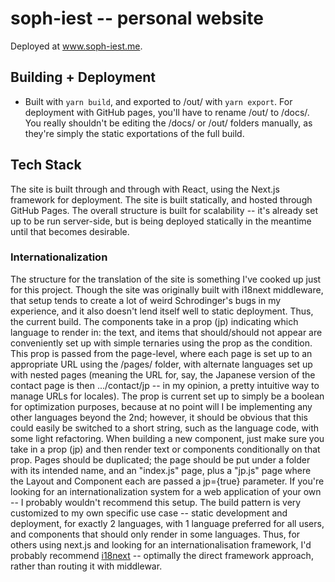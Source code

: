 # soph-iest -- personal website
Deployed at www.soph-iest.me.

## Building + Deployment

- Built with `yarn build`, and exported to /out/ with `yarn export`. For deployment with GitHub pages, you'll have to rename /out/ to /docs/. You really shouldn't be editing the /docs/ or /out/ folders manually, as they're simply the static exportations of the full build.

## Tech Stack

The site is built through and through with React, using the Next.js framework for deployment. The site is built statically, and hosted through GitHub Pages. The overall structure is built for scalability -- it's already set up to be run server-side, but is being deployed statically in the meantime until that becomes desirable.

### Internationalization

The structure for the translation of the site is something I've cooked up just for this project. Though the site was originally built with i18next middleware, that setup tends to create a lot of weird Schrodinger's bugs in my experience, and it also doesn't lend itself well to static deployment.
Thus, the current build. The components take in a prop (jp) indicating which language to render in: the text, and items that should/should not appear are conveniently set up with simple ternaries using the prop as the condition. This prop is passed from the page-level, where each page is set up to an appropriate URL using the /pages/ folder, with alternate languages set up with nested pages (meaning the URL for, say, the Japanese version of the contact page is then .../contact/jp -- in my opinion, a pretty intuitive way to manage URLs for locales). The prop is current set up to simply be a boolean for optimization purposes, because at no point will I be implementing any other languages beyond the 2nd; however, it should be obvious that this could easily be switched to a short string, such as the language code, with some light refactoring.
When building a new component, just make sure you take in a prop (jp) and then render text or components conditionally on that prop. Pages should be duplicated; the page should be put under a folder with its intended name, and an "index.js" page, plus a "jp.js" page where the Layout and Component each are passed a jp={true} parameter.
If you're looking for an internationalization system for a web application of your own -- I probably wouldn't recommend this setup. The build pattern is very customized to my own specific use case -- static development and deployment, for exactly 2 languages, with 1 language preferred for all users, and components that should only render in some languages. Thus, for others using next.js and looking for an internationalisation framework, I'd probably recommend [i18next](https://www.i18next.com/) -- optimally the direct framework approach, rather than routing it with middlewar.
